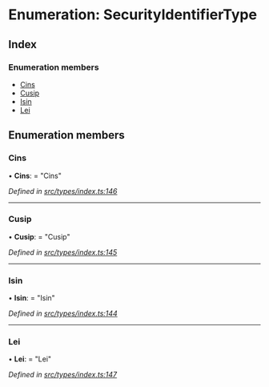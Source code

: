 # Enumeration: SecurityIdentifierType

## Index

### Enumeration members

* [Cins](securityidentifiertype.md#cins)
* [Cusip](securityidentifiertype.md#cusip)
* [Isin](securityidentifiertype.md#isin)
* [Lei](securityidentifiertype.md#lei)

## Enumeration members

###  Cins

• **Cins**: = "Cins"

*Defined in [src/types/index.ts:146](https://github.com/PolymeshAssociation/polymesh-sdk/blob/46845947/src/types/index.ts#L146)*

___

###  Cusip

• **Cusip**: = "Cusip"

*Defined in [src/types/index.ts:145](https://github.com/PolymeshAssociation/polymesh-sdk/blob/46845947/src/types/index.ts#L145)*

___

###  Isin

• **Isin**: = "Isin"

*Defined in [src/types/index.ts:144](https://github.com/PolymeshAssociation/polymesh-sdk/blob/46845947/src/types/index.ts#L144)*

___

###  Lei

• **Lei**: = "Lei"

*Defined in [src/types/index.ts:147](https://github.com/PolymeshAssociation/polymesh-sdk/blob/46845947/src/types/index.ts#L147)*
